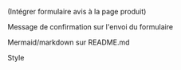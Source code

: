(Intégrer formulaire avis à la page produit)

Message de confirmation sur l'envoi du formulaire

Mermaid/markdown sur README.md

Style
